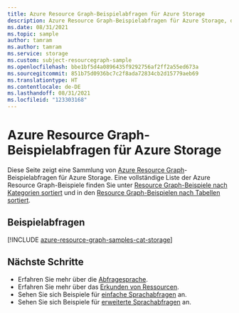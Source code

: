 ```yaml
---
title: Azure Resource Graph-Beispielabfragen für Azure Storage
description: Azure Resource Graph-Beispielabfragen für Azure Storage, die die Verwendung von Ressourcentypen und Tabellen für den Zugriff auf Azure Storage in Zusammenhang mit den Ressourcen und Eigenschaften veranschaulichen.
ms.date: 08/31/2021
ms.topic: sample
author: tamram
ms.author: tamram
ms.service: storage
ms.custom: subject-resourcegraph-sample
ms.openlocfilehash: bbe1bf5d4a0896435f9292756af2ff2a55ed673a
ms.sourcegitcommit: 851b75d0936bc7c2f8ada72834cb2d15779aeb69
ms.translationtype: HT
ms.contentlocale: de-DE
ms.lasthandoff: 08/31/2021
ms.locfileid: "123303168"
---
```

# <a name="azure-resource-graph-sample-queries-for-azure-storage"></a>Azure Resource Graph-Beispielabfragen für Azure Storage

Diese Seite zeigt eine Sammlung von [Azure Resource Graph](../../governance/resource-graph/overview.md)-Beispielabfragen für Azure Storage. Eine vollständige Liste der Azure Resource Graph-Beispiele finden Sie unter [Resource Graph-Beispiele nach Kategorien sortiert](../../governance/resource-graph/samples/samples-by-category.md) und in den [Resource Graph-Beispielen nach Tabellen sortiert](../../governance/resource-graph/samples/samples-by-table.md).

## <a name="sample-queries"></a>Beispielabfragen

[!INCLUDE [azure-resource-graph-samples-cat-storage](../../../includes/resource-graph/samples/bycat/azure-storage.md)]

## <a name="next-steps"></a>Nächste Schritte

- Erfahren Sie mehr über die [Abfragesprache](../../governance/resource-graph/concepts/query-language.md).
- Erfahren Sie mehr über das [Erkunden von Ressourcen](../../governance/resource-graph/concepts/explore-resources.md).
- Sehen Sie sich Beispiele für [einfache Sprachabfragen](../../governance/resource-graph/samples/starter.md) an.
- Sehen Sie sich Beispiele für [erweiterte Sprachabfragen](../../governance/resource-graph/samples/advanced.md) an.
